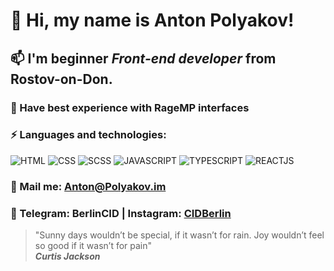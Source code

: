 # 👋 Hi, my name is **Anton Polyakov**!
## 📫 I'm beginner *Front-end developer* from Rostov-on-Don.
### 🤔 Have best experience with RageMP interfaces
### ⚡ Languages and technologies:
![HTML](https://img.shields.io/badge/-HTML-161616?style=for-the-badge&logo=html5)
![CSS](https://img.shields.io/badge/-CSS-161616?style=for-the-badge&logo=css)
![SCSS](https://img.shields.io/badge/-SCSS-161616?style=for-the-badge&logo=sass)
![JAVASCRIPT](https://img.shields.io/badge/-JAVASCRIPT-161616?style=for-the-badge&logo=javascript)
![TYPESCRIPT](https://img.shields.io/badge/-TYPESCRIPT-161616?style=for-the-badge&logo=typescript)
![REACTJS](https://img.shields.io/badge/-REACTJS-161616?style=for-the-badge&logo=react)
### 💬 Mail me: Anton@Polyakov.im
### 👯 Telegram: BerlinCID | Instagram: [CIDBerlin](https://www.instagram.com/cidberlin/)
> "Sunny days wouldn’t be special, if it wasn’t for rain. Joy wouldn’t feel so good if it wasn’t for pain" <br/>
> ***Curtis Jackson***
